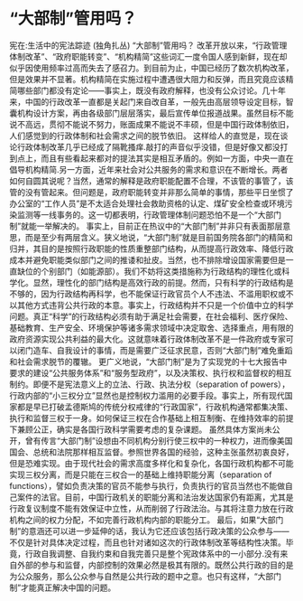 # “大部制”管用吗？

宪在:生活中的宪法踪迹 (独角扎丛)
“大部制”管用吗？
改革开放以来，“行政管理体制改革”、“政府职能转变”、“机构精简”这些词汇一度令国人感到新鲜，现在却似乎因使用频率过高而失去了感召力。到目前为止，中国已经历了数次机构改革，但是效果并不显著。机构精简在实施过程中遭遇很大阻力和反弹，而且究竟应该精简哪些部门都没有定论——事实上，既没有政府解释，也没有公众讨论。几十年来，中国的行政改革一直都是关起门来自改自革，一般先由高层领导设定目标，智囊机构设计方案，再由各级部门层层落实，最后宣传单位报道战果。虽然目标不能说不高远，贯彻不能说不努力，账面成果不能说不丰硕，但是中国行政体制依旧，人们感觉到的行政体制和社会需求之间的脱节依旧。
这样给人的直觉是，现在谈论行政体制改革几乎已经成了隔靴搔痒.敲打的声音似乎没错，但是好像又都没打到点上，而且有些看起来都对的提法其实是相互矛盾的。例如一方面，中央一直在倡导机构精简.另一方面，近年来社会对公共服务的需求和意识在不断增长。两者如何自圆其说呢？当然，通常的解释是政府职能配置不合理，不该管的事管了，该管的没有管起来。但问题是，政府职能转变并非那么简单的事情，那些平日坐惯了办公室的“工作人员”是不太适合处理社会救助资格的认定、煤矿安全检查或环境污染监测等一线事务的。这一切都表明，行政管理体制问题恐怕不是一个“大部门制”就能一举解决的。
事实上，目前正在热议中的“大部门制”并非只有表面那层意思，而是至少有两层含义。狭义地说，“大部门制”就是目前国务院各部门的精简和归并，其目的是按照行政职能的性质重整部门结构，从而提高行政效率、降低行政成本并避免职能类似部门之间的推诿和扯皮。当然，也不排除增设国家需要但是一直缺位的个别部门（如能源部）。我们不妨将这类措施称为行政结构的理性化或科学化。显然，理性化的部门结构是高效行政的前提。然而，只有科学的行政结构是不够的，因为行政结构再科学，也不能保证行政官员个人不违法、不滥用职权或不以其他方式违背公共行政的本意。事实上，行政结构并不只是一个价值中立的科学问题。真正“科学”的行政结构必须有助于满足社会需要，在社会福利、医疗保险、基础教育、生产安全、环境保护等诸多需求领域中决定取舍、选择重点，用有限的政府资源实现公共利益的最大化。这就意味着行政体制改革不是一件政府或专家可以闭门造车、自我设计的事情，而是需要广泛征求民意，否则“大部门制”难免重蹈和社会需求脱节的覆辙。
更广义地说，“大部门制”是为了实现党的十七大报告中要求的建设“公共服务体系”和“服务型政府”，以及决策权、执行权和监督权的相互制约。即便不是宪法意义上的立法、行政、执法分权（separation of powers），行政内部的“小三权分立”显然也是控制权力滥用的必要手段。事实上，所有现代国家都是早已打破孟德斯鸠的传统分权戒律的“行政国家”，行政机构通常都集决策、执行和监督三权于一身。如何保证三权在合作基础上相互制衡、在维持效率的前提下兼顾公正，确实是各国行政科学需要考虑的复杂课题。
虽然具体方案尚未公开，曾有传言“大部门制”设想由不同机构分别行使三权中的一种权力，进而像美国国会、总统和法院那样相互监督。参照世界各国的经验，这种主张虽然初衷良好，但是恐难实现。由于现代社会的需求高度多样化和复杂化，各国行政机构都不可能实现三权分离，而是只能在三权合一的基础上维持职能分离（separation of functions），譬如负责决策的官员不能参与执行，负责执行的官员当然也不能做自己案件的法官。目前，中国行政机关的职能分离和法治发达国家仍有距离，尤其是行政复议制度不能有效保证中立性，从而削弱了行政法治。与其将注意力放在行政机构之间的权力分配，不如完善行政机构内部的职能分工。
最后，如果“大部门制”的意涵还可以进一步延伸的话，我认为它还应该包括行政决策的公众参与——不仅是针对具体决定过程，而且也针对诸如这次的行政体制改革等结构性决策。毕竟，行政自我调整、自我约束和自我完善只是整个宪政体系中的一小部分.没有来自外部的参与和监督，内部控制的效果必然是极其有限的。既然公共行政的目的是为公众服务，那么公众参与自然是公共行政的题中之意。也只有这样，“大部门制”才能真正解决中国的问题。